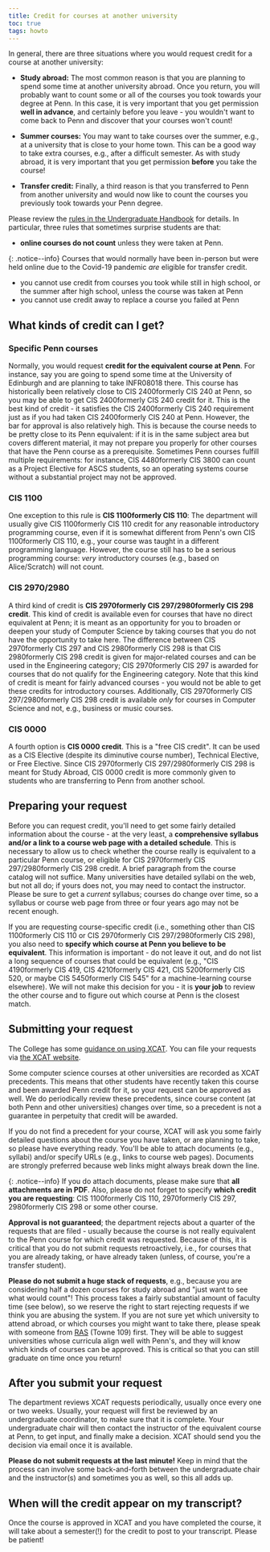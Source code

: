 ```yaml
---
title: Credit for courses at another university
toc: true
tags: howto
---
```


In general, there are three situations where you would request credit for a course at another university:

* **Study abroad:** The most common reason is that you are planning to spend some time at another university abroad.
Once you return, you will probably want to count some or all of the courses you took towards your degree at Penn.
In this case, it is very important that you get permission **well in advance**, and certainly before you leave -
you wouldn't want to come back to Penn and discover that your courses won't count!

* **Summer courses:** You may want to take courses over the summer, e.g., at a university 
that is close to your home town. This can be a good way to take extra courses, e.g., after a difficult semester. 
As with study abroad, it is very important that you get permission **before** you take the course!

* **Transfer credit:** Finally, a third reason is that you transferred to Penn from another university and would
now like to count the courses you previously took towards your Penn degree.

Please review the [rules
in the Undergraduate Handbook](https://ugrad.seas.upenn.edu/student-handbook/undergraduate-policies/courses-at-other-institutions/) for details. In particular, three rules that sometimes surprise students are that:
 * **online courses do not count** unless they were taken at Penn.

{: .notice--info}
Courses that would normally have been in-person but were held online due to the Covid-19 pandemic _are_ eligible for transfer credit.

 * you cannot use credit from courses you took while still in high school, or the summer after high school, unless the course was taken at Penn
 * you cannot use credit away to replace a course you failed at Penn

## What kinds of credit can I get?

### Specific Penn courses

Normally, you would request **credit for the equivalent course at Penn**. For instance, say you are going to spend some time at the
University of Edinburgh and are planning to take INFR08018 there. This course has historically been relatively close to <span class="tooltip">CIS 2400<span class="tooltiptext">formerly CIS 240</span></span> at Penn, so you may be able to get <span class="tooltip">CIS 2400<span class="tooltiptext">formerly CIS 240</span></span> credit for it. This is the best kind of credit - it satisfies the <span class="tooltip">CIS 2400<span class="tooltiptext">formerly CIS 240</span></span>
requirement just as if you had taken <span class="tooltip">CIS 2400<span class="tooltiptext">formerly CIS 240</span></span> at Penn. However, the bar for approval is also relatively high. 
This is because the course needs to be pretty close to its Penn equivalent: if it is in the same subject area but covers different
material, it may not prepare you properly for other courses that have the Penn course as a prerequisite.
Sometimes Penn courses fulfill multiple requirements: for instance, <span class="tooltip">CIS 4480<span class="tooltiptext">formerly CIS 3800</span></span> can count as a Project 
Elective for ASCS students, so an operating systems course without a substantial project may not be approved.

### CIS 1100

One exception to this rule is **<span class="tooltip">CIS 1100<span class="tooltiptext">formerly CIS 110</span></span>**: The department will usually give <span class="tooltip">CIS 1100<span class="tooltiptext">formerly CIS 110</span></span> credit for any reasonable introductory programming
course, even if it is somewhat different from Penn's own <span class="tooltip">CIS 1100<span class="tooltiptext">formerly CIS 110</span></span>, e.g., your course was taught in a different programming language. However, the course
still has to be a serious programming course: *very* introductory courses (e.g., based on Alice/Scratch) will not count.

### CIS 2970/2980

A third kind of credit is **<span class="tooltip">CIS 2970<span class="tooltiptext">formerly CIS 297</span></span>/<span class="tooltip">2980<span class="tooltiptext">formerly CIS 298</span></span> credit**. This kind of credit is available even for courses that have no direct equivalent at Penn;
it is meant as an opportunity for you to broaden or deepen your study of Computer Science by taking courses that you do not have 
the opportunity to take here. The difference
between <span class="tooltip">CIS 2970<span class="tooltiptext">formerly CIS 297</span></span> and <span class="tooltip">CIS 2980<span class="tooltiptext">formerly CIS 298</span></span> is that <span class="tooltip">CIS 2980<span class="tooltiptext">formerly CIS 298</span></span> credit is given for major-related courses and can be used in the Engineering category; <span class="tooltip">CIS 2970<span class="tooltiptext">formerly CIS 297</span></span> is awarded 
for courses that do not qualify for the Engineering category. Note that this kind of credit is meant for fairly advanced courses - you would not be able to get these credits for introductory 
courses. Additionally, <span class="tooltip">CIS 2970<span class="tooltiptext">formerly CIS 297</span></span>/<span class="tooltip">2980<span class="tooltiptext">formerly CIS 298</span></span> credit is available *only* for courses in Computer Science and not,
e.g., business or music courses.

### CIS 0000

A fourth option is **CIS 0000 credit**. This is a "free CIS credit". It can be used as a CIS Elective (despite its diminutive course number), Technical Elective, or Free Elective. Since <span class="tooltip">CIS 2970<span class="tooltiptext">formerly CIS 297</span></span>/<span class="tooltip">2980<span class="tooltiptext">formerly CIS 298</span></span> is meant for Study Abroad, CIS 0000 credit is more commonly given to students who are transferring to Penn from another school.

## Preparing your request

Before you can request credit, you'll need to get some fairly detailed information about the course - at the very least,
a **comprehensive syllabus and/or a link to a course web page with a detailed schedule**. This is necessary to allow us to
check whether the course really is equivalent to a particular Penn course, or eligible for <span class="tooltip">CIS 2970<span class="tooltiptext">formerly CIS 297</span></span>/<span class="tooltip">2980<span class="tooltiptext">formerly CIS 298</span></span> credit.
A brief paragraph from the course catalog will not suffice. Many universities have detailed syllabi on the web, but not all do; 
if yours does not, you may need to contact the instructor. Please be sure to get a *current* syllabus; courses do change over time, 
so a syllabus or course web page from three or four years ago may not be recent enough.

If you are requesting course-specific credit (i.e., something other than <span class="tooltip">CIS 1100<span class="tooltiptext">formerly CIS 110</span></span> or <span class="tooltip">CIS 2970<span class="tooltiptext">formerly CIS 297</span></span>/<span class="tooltip">2980<span class="tooltiptext">formerly CIS 298</span></span>), you also need to **specify which course at Penn you
believe to be equivalent**. This information is important - do not leave it out, and do not list a long sequence of 
courses that could be equivalent (e.g., "<span class="tooltip">CIS 4190<span class="tooltiptext">formerly CIS 419</span></span>, <span class="tooltip">CIS 4210<span class="tooltiptext">formerly CIS 421</span></span>, <span class="tooltip">CIS 5200<span class="tooltiptext">formerly CIS 520</span></span>, or maybe <span class="tooltip">CIS 5450<span class="tooltiptext">formerly CIS 545</span></span>" for a machine-learning course elsewhere). We will
not make this decision for you - it is **your job** to review the other course and to figure out which course at Penn
is the closest match.

## Submitting your request

The College has some 
[guidance on using XCAT](https://www.college.upenn.edu/xcat). You can file your requests via [the XCAT website](https://xcat.at.upenn.edu/). 

Some computer science courses at other universities are recorded as XCAT precedents. This means that other students have recently taken this course and been awarded Penn credit for it, so your request can be approved as well. We do periodically review these precedents, since course content (at both Penn and other universities) changes over time, so a precedent is not a guarantee in perpetuity that credit will be awarded.

If you do not find a precedent for your course, XCAT will ask you
some fairly detailed questions about the course you have taken, or are planning to take, so please have everything ready.
You'll be able to attach documents (e.g., syllabi) and/or specify URLs (e.g., links to course web pages). Documents are strongly preferred because web links might always break down the line.

{: .notice--info}
If you do attach documents,
please make sure that **all attachments are in PDF**. Also, please do not forget to specify **which credit you are requesting**: <span class="tooltip">CIS 1100<span class="tooltiptext">formerly CIS 110</span></span>, <span class="tooltip">2970<span class="tooltiptext">formerly CIS 297</span></span>, <span class="tooltip">2980<span class="tooltiptext">formerly CIS 298</span></span> or some other course.

**Approval is not guaranteed**; the department rejects about a quarter of the requests that are filed - usually because the
course is not really equivalent to the Penn course for which credit was requested. Because of this, it is critical that you
do not submit requests retroactively, i.e., for courses that you are already taking, or have already taken (unless, of course, you're a transfer student).

**Please do not submit a huge stack of requests**, e.g., because you are considering half a dozen courses for study abroad and 
"just want to see what would count"! This process takes a fairly substantial amount of faculty
time (see below), so we reserve the right to start rejecting requests if we think you are abusing the system. If you are not 
sure yet which university to attend abroad, or which courses you might want to take there, please speak with someone from 
[RAS]({{page.links.ras}}) (Towne 109) first. They will be able to suggest universities whose curricula align well with Penn's, and they will
know which kinds of courses can be approved. This is critical so that you can still graduate on time once you return!


## After you submit your request 

The department reviews XCAT requests periodically, usually once every one or two weeks. Usually, your request will first be reviewed
by an undergraduate coordinator, to make sure that it is complete. Your undergraduate chair will then contact the instructor of 
the equivalent course at Penn, to get input, and finally make a decision. XCAT should send you the decision via email once it is
available.

**Please do not submit requests at the last minute!** Keep in mind that the process
can involve some back-and-forth between the undergraduate chair and the instructor(s) and sometimes you as well, so this all adds up.

## When will the credit appear on my transcript?

Once the course is approved in XCAT and you have completed the course, it will take about a semester(!) for the credit to post
to your transcript. Please be patient!